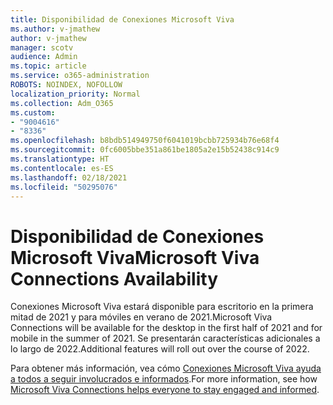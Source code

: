 ```yaml
---
title: Disponibilidad de Conexiones Microsoft Viva
ms.author: v-jmathew
author: v-jmathew
manager: scotv
audience: Admin
ms.topic: article
ms.service: o365-administration
ROBOTS: NOINDEX, NOFOLLOW
localization_priority: Normal
ms.collection: Adm_O365
ms.custom:
- "9004616"
- "8336"
ms.openlocfilehash: b8bdb514949750f6041019bcbb725934b76e68f4
ms.sourcegitcommit: 0fc6005bbe351a861be1805a2e15b52438c914c9
ms.translationtype: HT
ms.contentlocale: es-ES
ms.lasthandoff: 02/18/2021
ms.locfileid: "50295076"
---
```

# <a name="microsoft-viva-connections-availability"></a><span data-ttu-id="34459-102">Disponibilidad de Conexiones Microsoft Viva</span><span class="sxs-lookup"><span data-stu-id="34459-102">Microsoft Viva Connections Availability</span></span>

<span data-ttu-id="34459-103">Conexiones Microsoft Viva estará disponible para escritorio en la primera mitad de 2021 y para móviles en verano de 2021.</span><span class="sxs-lookup"><span data-stu-id="34459-103">Microsoft Viva Connections will be available for the desktop in the first half of 2021 and for mobile in the summer of 2021.</span></span> <span data-ttu-id="34459-104">Se presentarán características adicionales a lo largo de 2022.</span><span class="sxs-lookup"><span data-stu-id="34459-104">Additional features will roll out over the course of 2022.</span></span>

<span data-ttu-id="34459-105">Para obtener más información, vea cómo [Conexiones Microsoft Viva ayuda a todos a seguir involucrados e informados](https://techcommunity.microsoft.com/t5/microsoft-viva-blog/microsoft-viva-connections-helps-everyone-to-stay-engaged-and/ba-p/2107009).</span><span class="sxs-lookup"><span data-stu-id="34459-105">For more information, see how [Microsoft Viva Connections helps everyone to stay engaged and informed](https://techcommunity.microsoft.com/t5/microsoft-viva-blog/microsoft-viva-connections-helps-everyone-to-stay-engaged-and/ba-p/2107009).</span></span>
